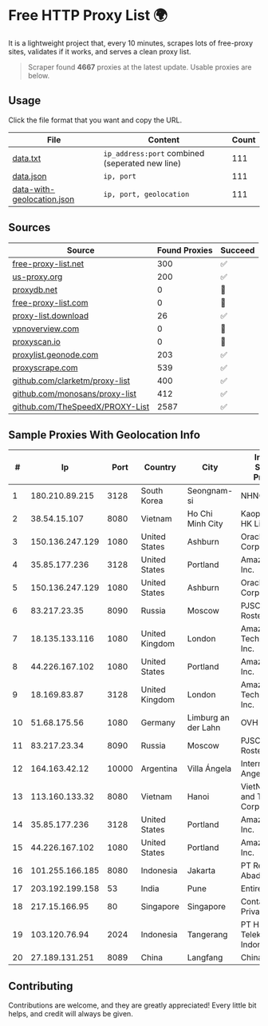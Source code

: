 
# Free HTTP Proxy List 🌍

It is a lightweight project that, every 10 minutes, scrapes lots of free-proxy sites, validates if it works, and serves a clean proxy list.


> Scraper found **4667** proxies at the latest update. Usable proxies are below.

## Usage

Click the file format that you want and copy the URL.


|File|Content|Count|
|----|-------|-----|
|[data.txt](https://raw.githubusercontent.com/themiralay/Proxy-List-World/master/data.txt)|`ip_address:port` combined (seperated new line)|111|
|[data.json](https://raw.githubusercontent.com/themiralay/Proxy-List-World/master/data.json)|`ip, port`|111|
|[data-with-geolocation.json](https://raw.githubusercontent.com/themiralay/Proxy-List-World/master/data-with-geolocation.json)|`ip, port, geolocation`|111|

## Sources

|Source|Found Proxies|Succeed|
|------|-------------|-------|
|[free-proxy-list.net](https://free-proxy-list.net)|300|✅|
|[us-proxy.org](https://www.us-proxy.org)|200|✅|
|[proxydb.net](http://proxydb.net)|0|🚫|
|[free-proxy-list.com](https://free-proxy-list.com/?page=&port=&type%5B%5D=http&type%5B%5D=https&up_time=0&search=Search)|0|🚫|
|[proxy-list.download](https://www.proxy-list.download/HTTP)|26|✅|
|[vpnoverview.com](https://vpnoverview.com/privacy/anonymous-browsing/free-proxy-servers)|0|🚫|
|[proxyscan.io](https://www.proxyscan.io)|0|🚫|
|[proxylist.geonode.com](https://proxylist.geonode.com/api/proxy-list?limit=300&page=1&sort_by=lastChecked&sort_type=desc&protocols=http,https)|203|✅|
|[proxyscrape.com](https://api.proxyscrape.com/v2/?request=displayproxies&protocol=http&timeout=10000&country=all&ssl=all&anonymity=all)|539|✅|
|[github.com/clarketm/proxy-list](https://raw.githubusercontent.com/clarketm/proxy-list/master/proxy-list-raw.txt)|400|✅|
|[github.com/monosans/proxy-list](https://raw.githubusercontent.com/monosans/proxy-list/main/proxies/http.txt)|412|✅|
|[github.com/TheSpeedX/PROXY-List](https://raw.githubusercontent.com/TheSpeedX/PROXY-List/master/http.txt)|2587|✅|


## Sample Proxies With Geolocation Info

|#|Ip|Port|Country|City|Internet Service Provider|
|-|--|----|-------|----|-------------------------|
|1|180.210.89.215|3128|South Korea|Seongnam-si|NHNCLOUD|
|2|38.54.15.107|8080|Vietnam|Ho Chi Minh City|Kaopu Cloud HK Limited|
|3|150.136.247.129|1080|United States|Ashburn|Oracle Corporation|
|4|35.85.177.236|3128|United States|Portland|Amazon.com, Inc.|
|5|150.136.247.129|1080|United States|Ashburn|Oracle Corporation|
|6|83.217.23.35|8090|Russia|Moscow|PJSC Rostelecom|
|7|18.135.133.116|1080|United Kingdom|London|Amazon Technologies Inc.|
|8|44.226.167.102|1080|United States|Portland|Amazon.com, Inc.|
|9|18.169.83.87|3128|United Kingdom|London|Amazon Technologies Inc.|
|10|51.68.175.56|1080|Germany|Limburg an der Lahn|OVH SAS|
|11|83.217.23.34|8090|Russia|Moscow|PJSC Rostelecom|
|12|164.163.42.12|10000|Argentina|Villa Ángela|Interret Villa Angela SRL|
|13|113.160.133.32|8080|Vietnam|Hanoi|VietNam Post and Telecom Corporation|
|14|35.85.177.236|3128|United States|Portland|Amazon.com, Inc.|
|15|44.226.167.102|1080|United States|Portland|Amazon.com, Inc.|
|16|101.255.166.185|8080|Indonesia|Jakarta|PT Remala Abadi|
|17|203.192.199.158|53|India|Pune|Entire In2Cable|
|18|217.15.166.95|80|Singapore|Singapore|Contabo Asia Private Limited|
|19|103.120.76.94|2024|Indonesia|Tangerang|PT Haci Telekomunikasi Indonesia|
|20|27.189.131.251|8089|China|Langfang|Chinanet|



## Contributing

Contributions are welcome, and they are greatly appreciated! Every
little bit helps, and credit will always be given.

